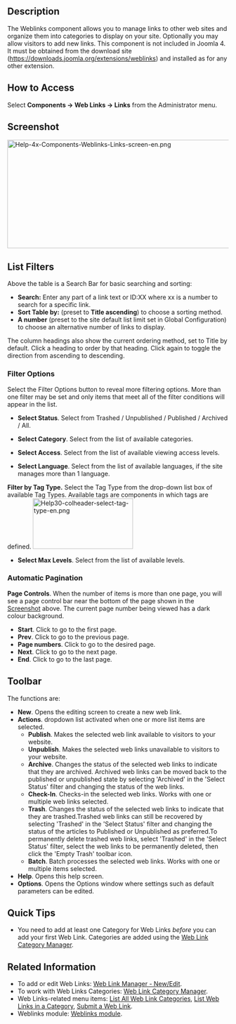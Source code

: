 <!-- Help4.x:Components_Weblinks_Links -->

## Description

The Weblinks component allows you to manage links to other web sites and
organize them into categories to display on your site. Optionally you
may allow visitors to add new links. This component is not included in
Joomla 4. It must be obtained from the download site
(<a href="https://downloads.joomla.org/extensions/weblinks"
class="external free" target="_blank"
rel="noreferrer noopener">https://downloads.joomla.org/extensions/weblinks</a>)
and installed as for any other extension.

## How to Access

Select **Components **→** Web Links **→** Links** from the Administrator
menu.

## Screenshot

<img
src="https://docs.joomla.org/images/thumb/4/45/Help-4x-Components-Weblinks-Links-screen-en.png/800px-Help-4x-Components-Weblinks-Links-screen-en.png"
decoding="async"
srcset="https://docs.joomla.org/images/4/45/Help-4x-Components-Weblinks-Links-screen-en.png 1.5x"
data-file-width="1000" data-file-height="309" width="800" height="247"
alt="Help-4x-Components-Weblinks-Links-screen-en.png" />

## List Filters

Above the table is a Search Bar for basic searching and sorting:

- **Search:** Enter any part of a link text or ID:XX where xx is a
  number to search for a specific link.
- **Sort Table by:** (preset to **Title ascending**) to choose a sorting
  method.
- **A number** (preset to the site default list limit set in Global
  Configuration) to choose an alternative number of links to display.

The column headings also show the current ordering method, set to Title
by default. Click a heading to order by that heading. Click again to
toggle the direction from ascending to descending.

### Filter Options

Select the Filter Options button to reveal more filtering options. More
than one filter may be set and only items that meet all of the filter
conditions will appear in the list.

- **Select Status**. Select from Trashed / Unpublished / Published /
  Archived / All.

<!-- -->

- **Select Category**. Select from the list of available categories.

<!-- -->

- **Select Access**. Select from the list of available viewing access
  levels.

<!-- -->

- **Select Language**. Select from the list of available languages, if
  the site manages more than 1 language.

**Filter by Tag Type.** Select the Tag Type from the drop-down list box
of available Tag Types. Available tags are components in which tags are
defined. <img
src="https://docs.joomla.org/images/8/89/Help30-colheader-select-tag-type-en.png"
decoding="async" data-file-width="228" data-file-height="115"
width="228" height="115"
alt="Help30-colheader-select-tag-type-en.png" />

- **Select Max Levels**. Select from the list of available levels.

### Automatic Pagination

**Page Controls**. When the number of items is more than one page, you
will see a page control bar near the bottom of the page shown in the
[Screenshot](#screenshot) above. The current page number being viewed
has a dark colour background.

- **Start**. Click to go to the first page.
- **Prev**. Click to go to the previous page.
- **Page numbers**. Click to go to the desired page.
- **Next**. Click to go to the next page.
- **End**. Click to go to the last page.

## Toolbar

The functions are:

- **New**. Opens the editing screen to create a new web link.
- **Actions**. dropdown list activated when one or more list items are
  selected.
  - **Publish**. Makes the selected web link available to visitors to
    your website.
  - **Unpublish**. Makes the selected web links unavailable to visitors
    to your website.
  - **Archive**. Changes the status of the selected web links to
    indicate that they are archived. Archived web links can be moved
    back to the published or unpublished state by selecting 'Archived'
    in the 'Select Status' filter and changing the status of the web
    links.
  - **Check-In**. Checks-in the selected web links. Works with one or
    multiple web links selected.
  - **Trash**. Changes the status of the selected web links to indicate
    that they are trashed.Trashed web links can still be recovered by
    selecting 'Trashed' in the 'Select Status' filter and changing the
    status of the articles to Published or Unpublished as preferred.To
    permanently delete trashed web links, select 'Trashed' in the
    'Select Status' filter, select the web links to be permanently
    deleted, then click the 'Empty Trash' toolbar icon.
  - **Batch**. Batch processes the selected web links. Works with one or
    multiple items selected.
- **Help**. Opens this help screen.
- **Options**. Opens the Options window where settings such as default
  parameters can be edited.

## Quick Tips

- You need to add at least one Category for Web Links *before* you can
  add your first Web Link. Categories are added using the [Web Link
  Category
  Manager](https://docs.joomla.org/Help4.x:Components_Weblinks_Categories "Special:MyLanguage/Help4.x:Components Weblinks Categories").

## Related Information

- To add or edit Web Links: [Web Link Manager -
  New/Edit](https://docs.joomla.org/Help4.x:Components_Weblinks_Links_Edit "Special:MyLanguage/Help4.x:Components Weblinks Links Edit").
- To work with Web Links Categories: [Web Link Category
  Manager](https://docs.joomla.org/Help4.x:Components_Weblinks_Categories "Special:MyLanguage/Help4.x:Components Weblinks Categories").
- Web Links-related menu items: [List All Web Link
  Categories](https://docs.joomla.org/Help4.x:Menus_Menu_Item_Weblink_Categories "Special:MyLanguage/Help4.x:Menus Menu Item Weblink Categories"),
  [List Web Links in a
  Category](https://docs.joomla.org/Help4.x:Menus_Menu_Item_Weblink_Category "Special:MyLanguage/Help4.x:Menus Menu Item Weblink Category"),
  [Submit a Web
  Link](https://docs.joomla.org/Help4.x:Menus_Menu_Item_Weblink_Submit "Special:MyLanguage/Help4.x:Menus Menu Item Weblink Submit").
- Weblinks module: [Weblinks
  module](https://docs.joomla.org/Help4.x:Extensions_Module_Manager_Weblinks "Special:MyLanguage/Help4.x:Extensions Module Manager Weblinks").
